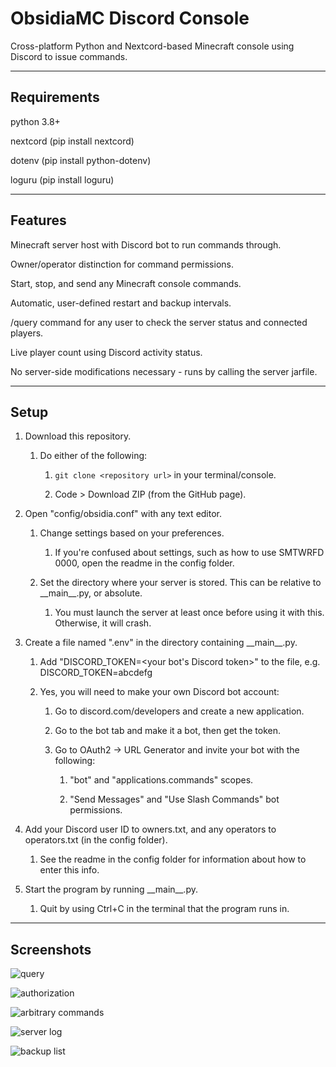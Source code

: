 # ObsidiaMC Discord Console

Cross-platform Python and Nextcord-based Minecraft console using Discord to issue commands. 

---

## Requirements

python 3.8+

nextcord (pip install nextcord)

dotenv (pip install python-dotenv)

loguru (pip install loguru)

---

## Features

Minecraft server host with Discord bot to run commands through.

Owner/operator distinction for command permissions.

Start, stop, and send any Minecraft console commands.

Automatic, user-defined restart and backup intervals.

/query command for any user to check the server status and connected players.

Live player count using Discord activity status.

No server-side modifications necessary - runs by calling the server jarfile.

---

## Setup

1) Download this repository.

    1) Do either of the following:

        1) `git clone <repository url>` in your terminal/console.

        2) Code > Download ZIP (from the GitHub page).
  
2) Open "config/obsidia.conf" with any text editor.
  
    1) Change settings based on your preferences.

        1) If you're confused about settings, such as how to use SMTWRFD 0000, open the readme in the config folder.
    
    2) Set the directory where your server is stored. This can be relative to \_\_main__.py, or absolute.

        1) You must launch the server at least once before using it with this. Otherwise, it will crash.

3) Create a file named ".env" in the directory containing \_\_main__.py.

    1) Add "DISCORD_TOKEN=<your bot's Discord token>" to the file, e.g. DISCORD_TOKEN=abcdefg

    2) Yes, you will need to make your own Discord bot account:

        1) Go to discord.com/developers and create a new application.

        2) Go to the bot tab and make it a bot, then get the token.

        3) Go to OAuth2 -> URL Generator and invite your bot with the following:

            1) "bot" and "applications.commands" scopes.

            2) "Send Messages" and "Use Slash Commands" bot permissions.

4) Add your Discord user ID to owners.txt, and any operators to operators.txt (in the config folder).

    1) See the readme in the config folder for information about how to enter this info.

5) Start the program by running \_\_main__.py.
  
    1) Quit by using Ctrl+C in the terminal that the program runs in.


---

## Screenshots

![query](https://user-images.githubusercontent.com/38796431/161887885-3316afa7-e788-46c0-bd1f-6335a5f6a49b.png)

![authorization](https://user-images.githubusercontent.com/38796431/161887939-b42b1cb1-67ca-41c2-b1e2-bde1c797e246.png)

![arbitrary commands](https://user-images.githubusercontent.com/38796431/161887954-5e2bfa99-b324-42e3-89e0-efc42095e4c5.png)

![server log](https://user-images.githubusercontent.com/38796431/161887919-c65147a8-2154-4745-afb4-67014929e94e.png)

![backup list](https://user-images.githubusercontent.com/38796431/161887949-742256f8-a419-49f2-9230-a6b83433b8cc.png)
